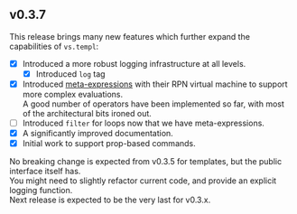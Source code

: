 ## v0.3.7

This release brings many new features which further expand the capabilities of `vs.templ`:

- [x] Introduced a more robust logging infrastructure at all levels.
  - [x] Introduced `log` tag
- [x] Introduced [meta-expressions](../repl-vm.md) with their RPN virtual machine to support more complex evaluations.  
       A good number of operators have been implemented so far, with most of the architectural bits ironed out.
- [ ] Introduced `filter` for loops now that we have meta-expressions.
- [x] A significantly improved documentation.
- [x] Initial work to support prop-based commands.

No breaking change is expected from v0.3.5 for templates, but the public interface itself has.  
You might need to slightly refactor current code, and provide an explicit logging function.  
Next release is expected to be the very last for v0.3.x.

